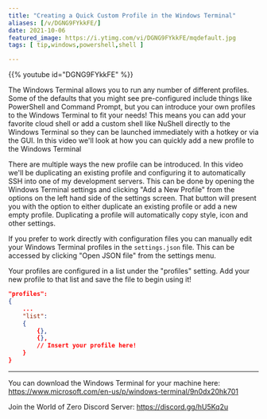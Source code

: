 ```yaml
---
title: "Creating a Quick Custom Profile in the Windows Terminal"
aliases: [/v/DGNG9FYkkFE/]
date: 2021-10-06
featured_image: https://i.ytimg.com/vi/DGNG9FYkkFE/mqdefault.jpg
tags: [ tip,windows,powershell,shell ]

---
```


{{% youtube id="DGNG9FYkkFE" %}}

The Windows Terminal allows you to run any number of different profiles. Some of the defaults that you might see pre-configured include things like PowerShell and Command Prompt, but you can introduce your own profiles to the Windows Terminal to fit your needs! This means you can add your favorite cloud shell or add a custom shell like NuShell directly to the Windows Terminal so they can be launched immediately with a hotkey or via the GUI. In this video we'll look at how you can quickly add a new profile to the Windows Terminal

There are multiple ways the new profile can be introduced. In this video we'll be duplicating an existing profile and configuring it to automatically SSH into one of my development servers. This can be done by opening the Windows Terminal settings and clicking "Add a New Profile" from the options on the left hand side of the settings screen. That button will present you with the option to either duplicate an existing profile or add a new empty profile. Duplicating a profile will automatically copy style, icon and other settings.

If you prefer to work directly with configuration files you can manually edit your Windows Terminal profiles in the `settings.json` file. This can be accessed by clicking "Open JSON file" from the settings menu.

Your profiles are configured in a list under the "profiles" setting. Add your new profile to that list and save the file to begin using it!

```json
"profiles":
{
    ...
    "list":
    {
        {},
        {},
        // Insert your profile here!
    }
}
```

***

You can download the Windows Terminal for your machine here: https://www.microsoft.com/en-us/p/windows-terminal/9n0dx20hk701

Join the World of Zero Discord Server: https://discord.gg/hU5Kq2u